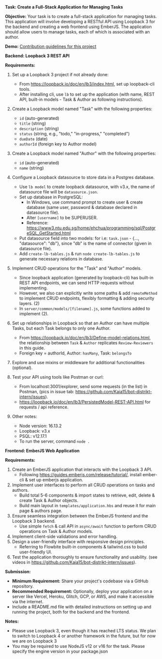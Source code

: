 **Task: Create a Full-Stack Application for Managing Tasks**

**Objective:** Your task is to create a full-stack application for managing tasks. This application will involve developing a RESTful API using Loopback 3 for the backend and creating a web frontend using EmberJS. The application should allow users to manage tasks, each of which is associated with an author.

**Demo:** [Contribution guidelines for this project](https://github.com/Kaia15/collabtrack-hub-app/issues/4)

**Backend: Loopback 3 REST API**

**Requirements:**

1. Set up a Loopback 3 project if not already done:
   - From https://loopback.io/doc/en/lb3/index.html, set up loopback-cli tools.
   - After installing cli, use `lb` to set up the application (with name, REST API, built-in models - Task & Author as following instructions).
2. Create a Loopback model named "Task" with the following properties:
   - `id` (auto-generated)
   - `title` (string)
   - `description` (string)
   - `status` (string, e.g., "todo," "in-progress," "completed")
   - `dueDate` (date)
   - `authorId` (foreign key to Author model)
3. Create a Loopback model named "Author" with the following properties:
   - `id` (auto-generated)
   - `name` (string)
4. Configure a Loopback datasource to store data in a Postgres database.
   - Use `lb model` to create loopback datasource, with v3.x, the name of datasource file will be `datasource.json`.
   - Set up database in PostgreSQL:
      + In Windows, use command prompt to create user & create database (same user, password & database declared in datasource file).
      + Alter `[username]` to be SUPERUSER.
      + Reference: https://www3.ntu.edu.sg/home/ehchua/programming/sql/PostgreSQL_GetStarted.html
    - Put datasource field into two models: for i.e: `task.json` - {..., "datasource": "db"}, since "db" is the name of connector (given in datasource file).
    - Add `create-lb-tables.js` & run `node create-lb-tables.js` to generate necessary relations in database.
        
5. Implement CRUD operations for the "Task" and "Author" models.
   - Since loopback application (generated by loopback-cli) has built-in REST API endpoints, we can send HTTP requests without implementing.
   - However, we also can explicitly write some paths & add `remoteMethod` to implement CRUD endpoints, flexibly formatting & adding security layers. (2)
   - In `server/common/models/[filename].js`, some functions added to implement (2).
6. Set up relationships in Loopback so that an Author can have multiple Tasks, but each Task belongs to only one Author.
   - From https://loopback.io/doc/en/lb3/Define-model-relations.html, the relationship between `Task` & `Author` replicates `Review-Reviewers` in this guide.
   - Foreign key = authorId, Author: `hasMany`, Task: `belongsTo` 
7. Explore and use mixins or middleware for additional functionalities (optional).
8. Test your API using tools like Postman or curl:
   - From localhost:3001/explorer, send some requests (in the list) in Postman, (pics in issue tab: https://github.com/Kaia15/bot-distrikt-intern/issues).
   - https://loopback.io/doc/en/lb3/PersistedModel-REST-API.html for requests / api reference.
9. Other notes:
   - Node version: 16.13.2
   - Loopback: v3.x
   - PSQL: v12.17.1
   - To run the server, command `node .`

     
**Frontend: EmberJS Web Application**

**Requirements:**

1. Create an EmberJS application that interacts with the Loopback 3 API.
   - Following https://guides.emberjs.com/release/tutorial/, install ember-cli & set up emberjs application.
3. Implement user interfaces to perform all CRUD operations on tasks and authors.
   - Build total 5-6 components & import states to retrieve, edit, delete & create Task & Author objects.
   - Build main layout in `templates/application.hbs` and reuse it for main page & authors page.
4. Ensure seamless integration between the EmberJS frontend and the Loopback 3 backend.
   - Use simple `fetch` & call API in `async/await` function to perform CRUD operations on Task & Author models.
5. Implement client-side validations and error handling.
6. Design a user-friendly interface with responsive design principles.
   - Referring to Flowbite built-in components & tailwind.css to build user-friendly UI.
8. Test the application thoroughly to ensure functionality and usability. (see videos in https://github.com/Kaia15/bot-distrikt-intern/issues).

**Submission:**

- **Minimum Requirement:** Share your project's codebase via a GitHub repository.
- **Recommended Requirement:** Optionally, deploy your application on a server like Vercel, Heroku, Glitch, GCP, or AWS, and make it accessible via the internet.
- Include a README.md file with detailed instructions on setting up and running the project, both for the backend and the frontend.

**Notes:**

- Please use Loopback 3, even though it has reached LTS status. We plan to switch to Loopback 4 or another framework in the future, but for now we are on Loopback 3
- You may be required to use NodeJS v12 or v16 for the task. Please specify the engine version in your package.json

